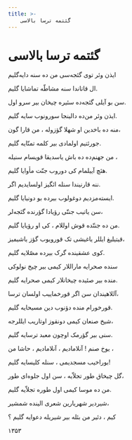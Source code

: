 ```yaml
---
title: >-
    گئتمه ترسا بالاسی
---
```

# گئتمه ترسا بالاسی

<div class="b" id="bn1"><div class="m1"><p>ایذن وئر توی گئجه‌سی من ده سنه دایه‌گلیم</p></div>
<div class="m2"><p>ال قاتاندا سنه مشاطّه تماشایا گلیم.</p></div></div>
<div class="b" id="bn2"><div class="m1"><p>سن بو آیلی گئجه‌ده سئیره چیخان بیر سرو اول.</p></div>
<div class="m2"><p>ایذن وئر من‌ده دالینجا سورونوب سایه گلیم.</p></div></div>
<div class="b" id="bn3"><div class="m1"><p>منه ده باخدین او شهلا گؤزوله ، من قارا گون،</p></div>
<div class="m2"><p>جورئتیم اولمادی بیر کلمه تمنّایه‌ گلیم.</p></div></div>
<div class="b" id="bn4"><div class="m1"><p>من جهنم‌ده ده باش یاسدیقا قویسام سنیله ،</p></div>
<div class="m2"><p>هئچ آییلمام کی دوروب جنّت مأوایا گلیم.</p></div></div>
<div class="b" id="bn5"><div class="m1"><p>ننه قارنیندا سنله ائگیز اولسایدیم اگر.</p></div>
<div class="m2"><p>ایسته‌‌مزدیم دوغولوب بیرده بو دونیایا گلیم.</p></div></div>
<div class="b" id="bn6"><div class="m1"><p>سن یاتیب جنتّی رؤیادا گؤرنده گئجه‌لر،</p></div>
<div class="m2"><p>من ده جنتّده قوش اوللام ، کی او رؤیایا گلیم.</p></div></div>
<div class="b" id="bn7"><div class="m1"><p>قیتیلیغ‌ ایللر یاغیشی تک قورویوب گؤز یاشیمیز،</p></div>
<div class="m2"><p>کوی عشقینده گرک بیرده مصّلایه گلیم.</p></div></div>
<div class="b" id="bn8"><div class="m1"><p>سنده صحرایه ماراللار کیمی بیر چیخ نولوکی </p></div>
<div class="m2"><p>منده بیر صئیده چیخانلار کیمی صحرایه گلیم.</p></div></div>
<div class="b" id="bn9"><div class="m1"><p>آللاهیندان سن اگر قورخماییب اولسان ترسا،</p></div>
<div class="m2"><p>قورخورام منده دؤنوب دین مسیحایه گلیم.</p></div></div>
<div class="b" id="bn10"><div class="m1"><p>شیخ صنعان کیمی دونقوز اوتاریب ایللرجه،</p></div>
<div class="m2"><p>سنی بیر گؤرمک اوچون معبد ترسایه گلیم.</p></div></div>
<div class="b" id="bn11"><div class="m1"><p>یوخ صنم ! آنلامادیم ، آنلامادیم ، حاشا من ،</p></div>
<div class="m2"><p>بوراخیب مسجدیمی ، سنله کلیسایه گلیم!</p></div></div>
<div class="b" id="bn12"><div class="m1"><p>گل چیخاق طور تجلاّیه ، سن اول جلوه‌ای طور،</p></div>
<div class="m2"><p>من‌ ده موسا کیمی اول طوره تجلاّیه گلیم.</p></div></div>
<div class="b" id="bn13"><div class="m1"><p>شیردیر شهریارین شعری الینده شمشیر،</p></div>
<div class="m2"><p>کیم ، دئیر من بئله‌ بیر شیریله دعوایه‌ گلیم ؟</p></div></div>
<div class="n" id="bn14"><p>۱۳۵۳</p></div>
